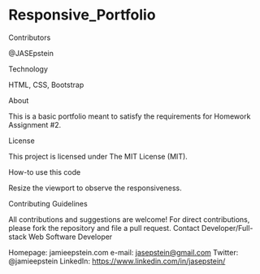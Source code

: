 # Responsive_Portfolio

Contributors

@JASEpstein

Technology

HTML, CSS, Bootstrap

About

This is a basic portfolio meant to satisfy the requirements for Homework Assignment #2.

License

This project is licensed under The MIT License (MIT).

How-to use this code

Resize the viewport to observe the responsiveness.

Contributing Guidelines

All contributions and suggestions are welcome! For direct contributions, please fork the repository and file a pull request. Contact Developer/Full-stack Web Software Developer

Homepage: jamieepstein.com e-mail: jasepstein@gmail.com Twitter: @jamieepstein LinkedIn: https://www.linkedin.com/in/jasepstein/
